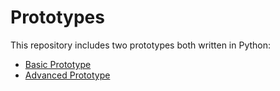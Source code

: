 # Prototypes

This repository includes two prototypes both written in Python:

* [Basic Prototype](./basic)
* [Advanced Prototype](./advanced)